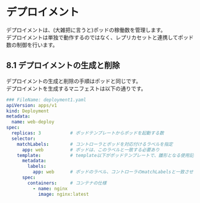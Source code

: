 # デプロイメント
デプロイメントは、(大雑把に言うと)ポッドの稼働数を管理します。  
デプロイメントは単独で動作するのではなく、レプリカセットと連携してポッド数の制御を行います。
## 8.1 デプロイメントの生成と削除
デプロイメントの生成と削除の手順はポッドと同じです。  
デプロイメントを生成するマニフェストは以下の通りです。
```yaml
### FileName: deployment1.yaml
apiVersion: apps/v1
kind: Deployment
metadata:
  name: web-deploy
spec:
  replicas: 3           # ポッドテンプレートからポッドを起動する数
  selector:
    matchLabels:        # コントローラとポッドを対応付けるラベルを指定
      app: web          # ポッドは、このラベルと一致する必要あり
    template:           # template以下がポッドテンプレートで、雛形となる使用記述
      metadata:
        labels:
          app: web      # ポッドのラベル、コントローラのmatchLabelsと一致させる必要あり
      spec:
        containers:     # コンテナの仕様
          - name: nginx
            image: nginx:latest
```

